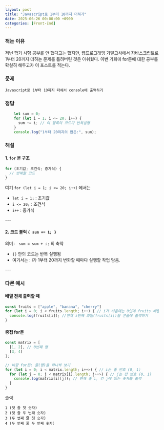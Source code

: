 ```yaml
---
layout: post
title: "Javascript로 1부터 10까지 더하기"
date: 2025-06-26 00:00:00 +0900
categories: [Front-End]
---
```


### 적는 이유
저번 학기 시험 공부를 안 했다고는 했지만, 웹프로그래밍 기말고사에서 자바스크립트로 1부터 20까지 더하는 문제를 틀려버린 것은 아쉬웠다.
이번 기회에 for문에 대한 공부를 확실히 해두고자 이 포스트를 적는다.

### 문제
`Javascript로 1부터 10까지 더해서 console에 출력하기`

### 정답
``` javascript
    let sum = 0;
    for (let i = 1; i <= 20; i++) {
      sum += i; // 이 블록의 코드가 반복실행
    }
    console.log("1부터 20까지의 합은:", sum);
```
<div class="spacer"></div>

### 해설

#### 1. `for` 문 구조
``` javascript
for (초기값; 조건식; 증가식) {
  // 반복할 코드
}
```
<!-- <div class="spacer"></div> -->

여기 `for (let i = 1; i <= 20; i++)` 에서는
  - `let i = 1;` : 초기값
  - `i <= 20;` : 조건식
  - `i++` : 증가식

<div class="spacer"></div>
---
<div class="spacer"></div>

#### 2. 코드 블럭 `{ sum += 1; }`

의미 : ` sum = sum + i;` 의 축약
  - `{}` 안의 코드는 반복 실행됨
  - 여기서는 : i가 1부터 20까지 변화할 때마다 실행할 작업 담음.

<div class="spacer"></div>
---
<div class="spacer"></div>

### 다른 예시

#### 배열 전체 출력할 때
``` javascript
const fruits = ["apple", "banana", "cherry"]
for (let i = 0; i < fruits.length; i++) { // i가 처음에는 0인데 fruits 배열 길이보다 작을 때까지 1씩 증가시키기
  console.log(fruits[i]); //현재 i번째 과일(fruits[i])을 콘솔에 출력하기
}
```

<div class="spacer"></div>

#### 중첩 for문
``` javascript
const matrix = [
  [1, 2], // 0번째 행
  [3, 4]
];

// 바깥 for문: 줄(행)을 하나씩 보기
for (let i = 0; i < matrix.length; i++>) { // i는 줄 번호 (0, 1)
  for (let j = 0; j < matrix[i].length; j++>) { // j는 칸 번호 (0, 1)
    console.log(matrix[i][j]); // 현재 줄 i, 칸 j에 있는 숫자를 출력
  }
}
```

출력
```
1 (첫 줄 첫 숫자)
2 (첫 줄 두 번째 숫자)
3 (두 번째 줄 첫 숫자)
4 (두 번째 줄 두 번째 숫자)
```